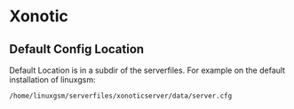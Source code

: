 # Xonotic

## Default Config Location

Default Location is in a subdir of the serverfiles. For example on the default installation of linuxgsm:

`/home/linuxgsm/serverfiles/xonoticserver/data/server.cfg`
